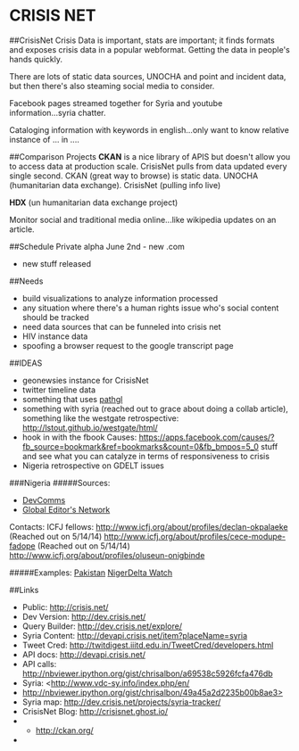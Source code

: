 CRISIS NET
===========
##CrisisNet
Crisis Data is important, stats are important; it finds formats and exposes crisis data in a popular webformat. Getting the data in people's hands quickly. 

There are lots of static data sources, UNOCHA and point and incident data, but then there's also steaming social media to consider.

Facebook pages streamed together for Syria and youtube information...syria chatter.

Cataloging information with keywords in english...only want to know relative instance of ... in ....

##Comparison Projects
**CKAN** is a nice library of APIS but doesn't allow you to access data at production scale. CrisisNet pulls from data updated every single second. CKAN (great way to browse) is static data. UNOCHA (humanitarian data exchange). CrisisNet (pulling info live)

**HDX** (un humanitarian data exchange project)

Monitor social and traditional media online...like wikipedia updates on an article.

##Schedule
Private alpha
June 2nd - new .com
- new stuff released

##Needs
* build visualizations to analyze information processed
* any situation where there's a human rights issue who's social content should be tracked 
* need data sources that can be funneled into crisis net
* HIV instance data
* spoofing a browser request to the google transcript page

##IDEAS
* geonewsies instance for CrisisNet
* twitter timeline data
* something that uses [pathgl](http://pathgl.com/)
* something with syria (reached out to grace about doing a collab article), something like the westgate retrospective: <http://lstout.github.io/westgate/html/>
* hook in with the fbook Causes: https://apps.facebook.com/causes/?fb_source=bookmark&ref=bookmarks&count=0&fb_bmpos=5_0 stuff and see what you can catalyze in terms of responsiveness to crisis 
* Nigeria retrospective on GDELT issues

###Nigeria
#####Sources:
  
* [DevComms](http://www.devcomsnetwork.org/index.php/en/)
* [Global Editor's Network](http://www.globaleditorsnetwork.org/news/2014/05/covering-nigerian-elections/?utm_source=Company+Newsletter&utm_campaign=9805513820-8_May_2014&utm_medium=email&utm_term=0_68e99b1866-9805513820-119554021)

Contacts:
ICFJ fellows:
<http://www.icfj.org/about/profiles/declan-okpalaeke> (Reached out on 5/14/14)
<http://www.icfj.org/about/profiles/cece-modupe-fadope> (Reached out on 5/14/14)
<http://www.icfj.org/about/profiles/oluseun-onigbinde>

#####Examples:
[Pakistan](http://www.cfr.org/interactives/CG_Pakistan/#/resources/)
[NigerDelta Watch](http://www.nigerdeltawatch.org/)


##Links
* Public: <http://crisis.net/>
* Dev Version: <http://dev.crisis.net/>
* Query Builder: <http://dev.crisis.net/explore/>
* Syria Content: <http://devapi.crisis.net/item?placeName=syria>
* Tweet Cred: <http://twitdigest.iiitd.edu.in/TweetCred/developers.html>
* API docs: <http://devapi.crisis.net/>
* API calls: <http://nbviewer.ipython.org/gist/chrisalbon/a69538c5926fcfa476db>
* Syria: <http://www.vdc-sy.info/index.php/en/
* http://nbviewer.ipython.org/gist/chrisalbon/49a45a2d2235b00b8ae3>
* Syria map: <http://dev.crisis.net/projects/syria-tracker/>
* CrisisNet Blog: <http://crisisnet.ghost.io/>
* * http://ckan.org/
* 